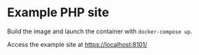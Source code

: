 # Example PHP site

Build the image and launch the container with `docker-compose up`.

Access the example site at <https://localhost:8101/>

